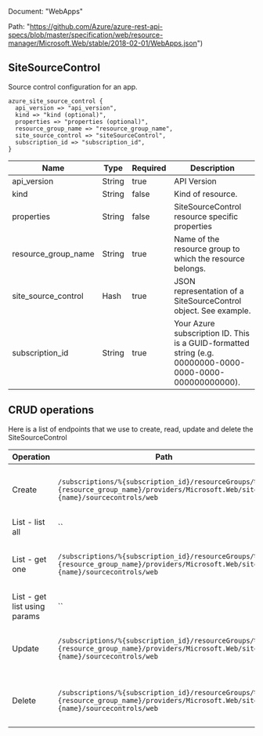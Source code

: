 Document: "WebApps"


Path: "https://github.com/Azure/azure-rest-api-specs/blob/master/specification/web/resource-manager/Microsoft.Web/stable/2018-02-01/WebApps.json")

## SiteSourceControl

Source control configuration for an app.

```puppet
azure_site_source_control {
  api_version => "api_version",
  kind => "kind (optional)",
  properties => "properties (optional)",
  resource_group_name => "resource_group_name",
  site_source_control => "siteSourceControl",
  subscription_id => "subscription_id",
}
```

| Name        | Type           | Required       | Description       |
| ------------- | ------------- | ------------- | ------------- |
|api_version | String | true | API Version |
|kind | String | false | Kind of resource. |
|properties | String | false | SiteSourceControl resource specific properties |
|resource_group_name | String | true | Name of the resource group to which the resource belongs. |
|site_source_control | Hash | true | JSON representation of a SiteSourceControl object. See example. |
|subscription_id | String | true | Your Azure subscription ID. This is a GUID-formatted string (e.g. 00000000-0000-0000-0000-000000000000). |



## CRUD operations

Here is a list of endpoints that we use to create, read, update and delete the SiteSourceControl

| Operation | Path | Verb | Description | OperationID |
| ------------- | ------------- | ------------- | ------------- | ------------- |
|Create|`/subscriptions/%{subscription_id}/resourceGroups/%{resource_group_name}/providers/Microsoft.Web/sites/%{name}/sourcecontrols/web`|Put|Updates the source control configuration of an app.|WebApps_CreateOrUpdateSourceControl|
|List - list all|``||||
|List - get one|`/subscriptions/%{subscription_id}/resourceGroups/%{resource_group_name}/providers/Microsoft.Web/sites/%{name}/sourcecontrols/web`|Get|Gets the source control configuration of an app.|WebApps_GetSourceControl|
|List - get list using params|``||||
|Update|`/subscriptions/%{subscription_id}/resourceGroups/%{resource_group_name}/providers/Microsoft.Web/sites/%{name}/sourcecontrols/web`|Put|Updates the source control configuration of an app.|WebApps_CreateOrUpdateSourceControl|
|Delete|`/subscriptions/%{subscription_id}/resourceGroups/%{resource_group_name}/providers/Microsoft.Web/sites/%{name}/sourcecontrols/web`|Delete|Deletes the source control configuration of an app.|WebApps_DeleteSourceControl|
